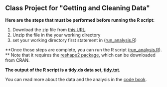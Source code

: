 ## Class Project for "Getting and Cleaning Data"


**Here are the steps that must be performed before running the R script:**

1. Download the zip file from [this URL](https://d396qusza40orc.cloudfront.net/getdata%2Fprojectfiles%2FUCI%20HAR%20Dataset.zip).
2. Unzip the file in the your working directory
3. set your working directory first statement in ([run_analysis.R](run_analysis.R))

**Once those steps are complete, you can run the R script ([run_analysis.R](run_analysis.R)).
** Note that it requires the [reshape2 package](http://cran.r-project.org/web/packages/reshape2/index.html), which can be downloaded from CRAN.

**The output of the R script is a tidy.ds data set, [tidy.txt](tidy.txt).**

You can read more about the data and the analysis in the [code book](CodeBook.md).
